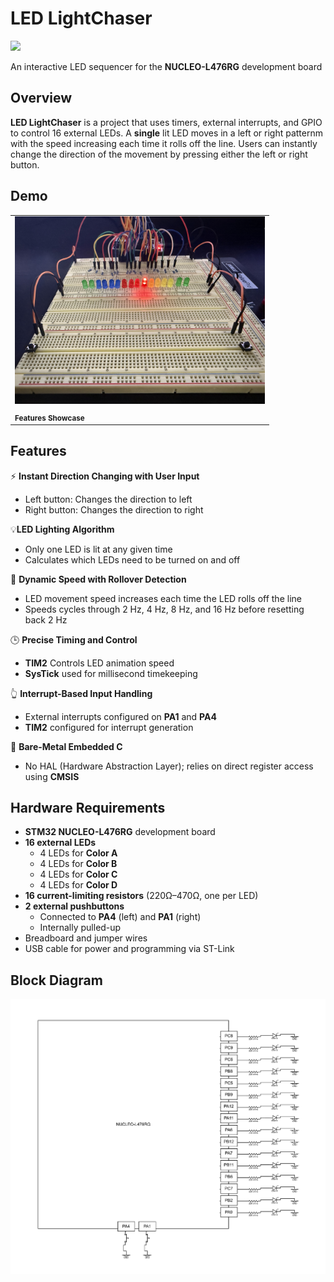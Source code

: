 # LED LightChaser
<img src="assets/Rolling_LED-LightShow_GIF.gif" width="500" />

An interactive LED sequencer for the **NUCLEO-L476RG** development board


## Overview
**LED LightChaser** is a project that uses timers, external interrupts, and GPIO to control 16 external LEDs. A **single** lit LED moves in a left or right patternm with the speed increasing each time it rolls off the line. Users can instantly change the direction of the movement by pressing either the left or right button. 

## Demo
<table>
  <tr>
    <td>
      <a href="https://www.youtube.com/watch?v=pUdSxHkesBs">
        <img src="assets/A_Rolling_LED-LightShow_DemoThumbnail.jpg" width="400" />
      </a>
    </td>

  </tr>
  <tr>
    <td><sub><strong>Features Showcase</strong></sub></td>
  </tr>
</table>

## Features
⚡ **Instant Direction Changing with User Input**  
- Left button: Changes the direction to left
- Right button: Changes the direction to right

💡**LED Lighting Algorithm**
- Only one LED is lit at any given time
- Calculates which LEDs need to be turned on and off


🔄 **Dynamic Speed with Rollover Detection**  
- LED movement speed increases each time the LED rolls off the line
- Speeds cycles through 2 Hz, 4 Hz, 8 Hz, and 16 Hz before resetting back 2 Hz

🕒 **Precise Timing and Control**  
- **TIM2** Controls LED animation speed
- **SysTick** used for millisecond timekeeping

👆 **Interrupt-Based Input Handling**  
- External interrupts configured on **PA1**  and **PA4** 
- **TIM2** configured for interrupt generation

🧪 **Bare-Metal Embedded C**  
- No HAL (Hardware Abstraction Layer); relies on direct register access using **CMSIS**

## Hardware Requirements
- **STM32 NUCLEO-L476RG** development board  
- **16 external LEDs**  
  - 4 LEDs for **Color A**  
  - 4 LEDs for **Color B**
  - 4 LEDs for **Color C**
  - 4 LEDs for **Color D**  
- **16 current-limiting resistors** (220Ω–470Ω, one per LED)  
- **2 external pushbuttons**  
  - Connected to **PA4** (left) and **PA1** (right)  
  - Internally pulled-up  
- Breadboard and jumper wires  
- USB cable for power and programming via ST-Link

## Block Diagram
<img src="assets/LED_LightChaserBD.png" alt="Game Thumbnail" width="1000"/> 
